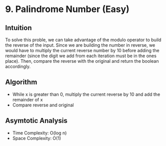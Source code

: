 # 9. Palindrome Number (Easy)

## Intuition
To solve this proble, we can take advantage of the modulo operator to build the reverse of the input. Since we are building the number in reverse, we would have to multiply the current reverse
number by 10 before adding the remainder (since the digit we add from each iteration must be in the ones place). Then, compare the reverse with the original and return the boolean accordingly. 

## Algorithm
* While x is greater than 0, multiply the current reverse by 10 and add the remainder of x
* Compare reverse and original 

## Asymtotic Analysis
* Time Complexity: O(log n)
* Space Complexity: O(1)
